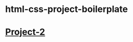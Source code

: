 # html-css-project-boilerplate
# [Project-2](https://shivendraprajapati.github.io/HTML---CSS-Mini-Project---Base-Tags-Meta-Tags-Div-Span-P-tag-HTML---Post-C---upmcle8m9eoj/)
